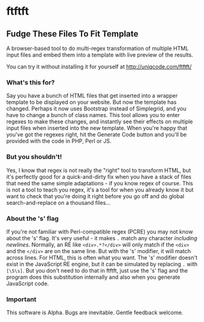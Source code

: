 # ftftft 
## Fudge These Files To Fit Template

A browser-based tool to do multi-regex transformation of multiple HTML input files and embed them into a template with live preview of the results.

You can try it without installing it for yourself at http://uniqcode.com/ftftft/

### What's this for?

Say you have a bunch of HTML files that get inserted into a wrapper template to be displayed on your website. But now the template has changed. Perhaps it now uses Bootstrap instead of Simplegrid, and you have to change a bunch of class names. This tool allows you to enter regexes to make these changes, and instantly see their effects on multiple input files when inserted into the new template. When you're happy that you've got the regexes right, hit the Generate Code button and you'll be provided with the code in PHP, Perl or JS.

### But you shouldn't!

Yes, I know that regex is not really the "right" tool to transform HTML, but it's perfectly good for a quick-and-dirty fix when you have a stack of files that need the same simple adaptations - if you know regex of course. This is not a tool to teach you regex, it's a tool for when you already know it but want to check that you're doing it right before you go off and do global search-and-replace on a thousand files...

### About the 's' flag

If you're not familiar with Perl-compatible regex (PCRE) you may not know about the 's' flag. It's very useful - it makes `.` match any character *including newlines*. Normally, an RE like `<div>.*?</div>` will only match if the `<div>` and the `</div>` are on the same line. But with the 's' modifier, it will match across lines. For HTML, this is often what you want. The 's' modifier doesn't exist in the JavaScript RE engine, but it can be simulated by replacing `.` with `[\S\s]`. But you don't need to do that in ftftft, just use the 's' flag and the program does this substitution internally and also when you generate JavaScript code.

### Important

This software is Alpha. Bugs are inevitable. Gentle feedback welcome.



